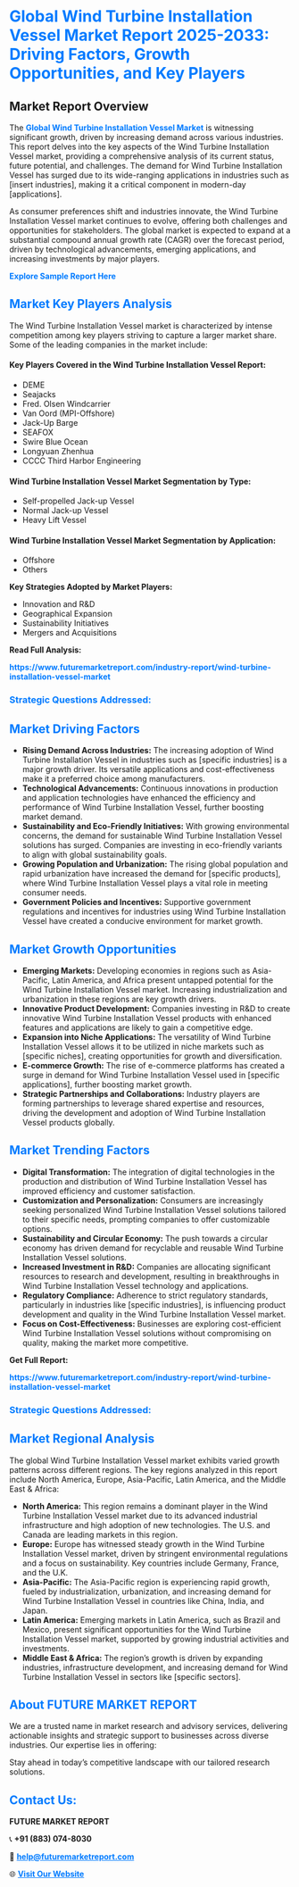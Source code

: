 <h1 style="color: #007BFF;">Global Wind Turbine Installation Vessel Market Report 2025-2033: Driving Factors, Growth Opportunities, and Key Players</h1>

<section id="overview">
<h2>Market Report Overview</h2>
<p>The <a href="https://www.futuremarketreport.com/industry-report/wind-turbine-installation-vessel-market" style="color: #007BFF; text-decoration: none;"><strong>Global Wind Turbine Installation Vessel Market</strong></a> is witnessing significant growth, driven by increasing demand across various industries. This report delves into the key aspects of the Wind Turbine Installation Vessel market, providing a comprehensive analysis of its current status, future potential, and challenges. The demand for Wind Turbine Installation Vessel has surged due to its wide-ranging applications in industries such as [insert industries], making it a critical component in modern-day [applications].</p>
<p>As consumer preferences shift and industries innovate, the Wind Turbine Installation Vessel market continues to evolve, offering both challenges and opportunities for stakeholders. The global market is expected to expand at a substantial compound annual growth rate (CAGR) over the forecast period, driven by technological advancements, emerging applications, and increasing investments by major players.</p>
</section>

<section id="overview">
<p><a href="https://www.futuremarketreport.com/request-sample/reportId=57093" style="color: #007BFF; text-decoration: none;"><strong>Explore Sample Report Here</strong></a></p>
</section>

<section id="key-players">
<h2 style="color: #007BFF;">Market Key Players Analysis</h2>
<p>The Wind Turbine Installation Vessel market is characterized by intense competition among key players striving to capture a larger market share. Some of the leading companies in the market include:</p>
<h4>Key Players Covered in the Wind Turbine Installation Vessel Report:</h4>
<ul><li>DEME</li><li>Seajacks</li><li>Fred. Olsen Windcarrier</li><li>Van Oord (MPI-Offshore)</li><li>Jack-Up Barge</li><li>SEAFOX</li><li>Swire Blue Ocean</li><li>Longyuan Zhenhua</li><li>CCCC Third Harbor Engineering</li></ul>
<h4>Wind Turbine Installation Vessel Market Segmentation by Type:</h4>
<ul><li>Self-propelled Jack-up Vessel</li><li>Normal Jack-up Vessel</li><li>Heavy Lift Vessel</li></ul>

<h4>Wind Turbine Installation Vessel Market Segmentation by Application:</h4>
<ul><li>Offshore</li><li>Others</li></ul>
<p><strong>Key Strategies Adopted by Market Players:</strong></p>
<ul>
<li>Innovation and R&D</li>
<li>Geographical Expansion</li>
<li>Sustainability Initiatives</li>
<li>Mergers and Acquisitions</li>
</ul>
</section>

<section>
<p><strong>Read Full Analysis: </strong></p><a href="https://www.futuremarketreport.com/industry-report/wind-turbine-installation-vessel-market" style="color: #007BFF; text-decoration: none;"><strong>https://www.futuremarketreport.com/industry-report/wind-turbine-installation-vessel-market</strong></a>
<h3 style="color: #007BFF;">Strategic Questions Addressed:</h3>
</section>

<section id="driving-factors">
<h2 style="color: #007BFF;">Market Driving Factors</h2>
<ul>
<li><strong>Rising Demand Across Industries:</strong> The increasing adoption of Wind Turbine Installation Vessel in industries such as [specific industries] is a major growth driver. Its versatile applications and cost-effectiveness make it a preferred choice among manufacturers.</li>
<li><strong>Technological Advancements:</strong> Continuous innovations in production and application technologies have enhanced the efficiency and performance of Wind Turbine Installation Vessel, further boosting market demand.</li>
<li><strong>Sustainability and Eco-Friendly Initiatives:</strong> With growing environmental concerns, the demand for sustainable Wind Turbine Installation Vessel solutions has surged. Companies are investing in eco-friendly variants to align with global sustainability goals.</li>
<li><strong>Growing Population and Urbanization:</strong> The rising global population and rapid urbanization have increased the demand for [specific products], where Wind Turbine Installation Vessel plays a vital role in meeting consumer needs.</li>
<li><strong>Government Policies and Incentives:</strong> Supportive government regulations and incentives for industries using Wind Turbine Installation Vessel have created a conducive environment for market growth.</li>
</ul>
</section>

<section id="growth-opportunities">
<h2 style="color: #007BFF;">Market Growth Opportunities</h2>
<ul>
<li><strong>Emerging Markets:</strong> Developing economies in regions such as Asia-Pacific, Latin America, and Africa present untapped potential for the Wind Turbine Installation Vessel market. Increasing industrialization and urbanization in these regions are key growth drivers.</li>
<li><strong>Innovative Product Development:</strong> Companies investing in R&D to create innovative Wind Turbine Installation Vessel products with enhanced features and applications are likely to gain a competitive edge.</li>
<li><strong>Expansion into Niche Applications:</strong> The versatility of Wind Turbine Installation Vessel allows it to be utilized in niche markets such as [specific niches], creating opportunities for growth and diversification.</li>
<li><strong>E-commerce Growth:</strong> The rise of e-commerce platforms has created a surge in demand for Wind Turbine Installation Vessel used in [specific applications], further boosting market growth.</li>
<li><strong>Strategic Partnerships and Collaborations:</strong> Industry players are forming partnerships to leverage shared expertise and resources, driving the development and adoption of Wind Turbine Installation Vessel products globally.</li>
</ul>
</section>

<section id="trending-factors">
<h2 style="color: #007BFF;">Market Trending Factors</h2>
<ul>
<li><strong>Digital Transformation:</strong> The integration of digital technologies in the production and distribution of Wind Turbine Installation Vessel has improved efficiency and customer satisfaction.</li>
<li><strong>Customization and Personalization:</strong> Consumers are increasingly seeking personalized Wind Turbine Installation Vessel solutions tailored to their specific needs, prompting companies to offer customizable options.</li>
<li><strong>Sustainability and Circular Economy:</strong> The push towards a circular economy has driven demand for recyclable and reusable Wind Turbine Installation Vessel solutions.</li>
<li><strong>Increased Investment in R&D:</strong> Companies are allocating significant resources to research and development, resulting in breakthroughs in Wind Turbine Installation Vessel technology and applications.</li>
<li><strong>Regulatory Compliance:</strong> Adherence to strict regulatory standards, particularly in industries like [specific industries], is influencing product development and quality in the Wind Turbine Installation Vessel market.</li>
<li><strong>Focus on Cost-Effectiveness:</strong> Businesses are exploring cost-efficient Wind Turbine Installation Vessel solutions without compromising on quality, making the market more competitive.</li>
</ul>
</section>

<section>
<p><strong>Get Full Report: </strong></p><a href="https://www.futuremarketreport.com/industry-report/wind-turbine-installation-vessel-market" style="color: #007BFF; text-decoration: none;"><strong>https://www.futuremarketreport.com/industry-report/wind-turbine-installation-vessel-market</strong></a>
<h3 style="color: #007BFF;">Strategic Questions Addressed:</h3>
</section>


<section id="regional-analysis">
<h2 style="color: #007BFF;">Market Regional Analysis</h2>
<p>The global Wind Turbine Installation Vessel market exhibits varied growth patterns across different regions. The key regions analyzed in this report include North America, Europe, Asia-Pacific, Latin America, and the Middle East & Africa:</p>
<ul>
<li><strong>North America:</strong> This region remains a dominant player in the Wind Turbine Installation Vessel market due to its advanced industrial infrastructure and high adoption of new technologies. The U.S. and Canada are leading markets in this region.</li>
<li><strong>Europe:</strong> Europe has witnessed steady growth in the Wind Turbine Installation Vessel market, driven by stringent environmental regulations and a focus on sustainability. Key countries include Germany, France, and the U.K.</li>
<li><strong>Asia-Pacific:</strong> The Asia-Pacific region is experiencing rapid growth, fueled by industrialization, urbanization, and increasing demand for Wind Turbine Installation Vessel in countries like China, India, and Japan.</li>
<li><strong>Latin America:</strong> Emerging markets in Latin America, such as Brazil and Mexico, present significant opportunities for the Wind Turbine Installation Vessel market, supported by growing industrial activities and investments.</li>
<li><strong>Middle East & Africa:</strong> The region’s growth is driven by expanding industries, infrastructure development, and increasing demand for Wind Turbine Installation Vessel in sectors like [specific sectors].</li>
</ul>
</section>

<footer>
<h2 style="color: #007BFF;">About FUTURE MARKET REPORT</h2>
<p>We are a trusted name in market research and advisory services, delivering actionable insights and strategic support to businesses across diverse industries. Our expertise lies in offering:</p>

<p>Stay ahead in today’s competitive landscape with our tailored research solutions.</p>

<h2 style="color: #007BFF;">Contact Us:</h2>
<p><strong>FUTURE MARKET REPORT</strong></p>
<p>📞 <strong>+91 (883) 074-8030</strong></p>
<p>📧 <strong><a href="mailto:help@futuremarketreport.com" style="color: #007BFF;">help@futuremarketreport.com</a></strong></p>
<p>🌐 <strong><a href="https://www.futuremarketreport.com/" style="color: #007BFF;">Visit Our Website</a></strong></p>
</footer>